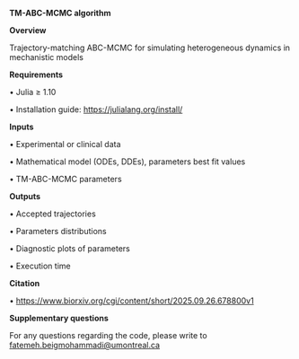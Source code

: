 
**TM-ABC-MCMC algorithm**

**Overview**

Trajectory-matching ABC-MCMC for simulating heterogeneous dynamics in mechanistic models

**Requirements**

•	Julia ≥ 1.10

•	Installation guide: https://julialang.org/install/

**Inputs**

•	Experimental or clinical data

•	Mathematical model (ODEs, DDEs), parameters best fit values

•	TM-ABC-MCMC parameters

**Outputs**

•	Accepted trajectories

•	Parameters distributions

•	Diagnostic plots of parameters

•	Execution time

**Citation** 

• https://www.biorxiv.org/cgi/content/short/2025.09.26.678800v1

**Supplementary questions**

For any questions regarding the code, please write to fatemeh.beigmohammadi@umontreal.ca
